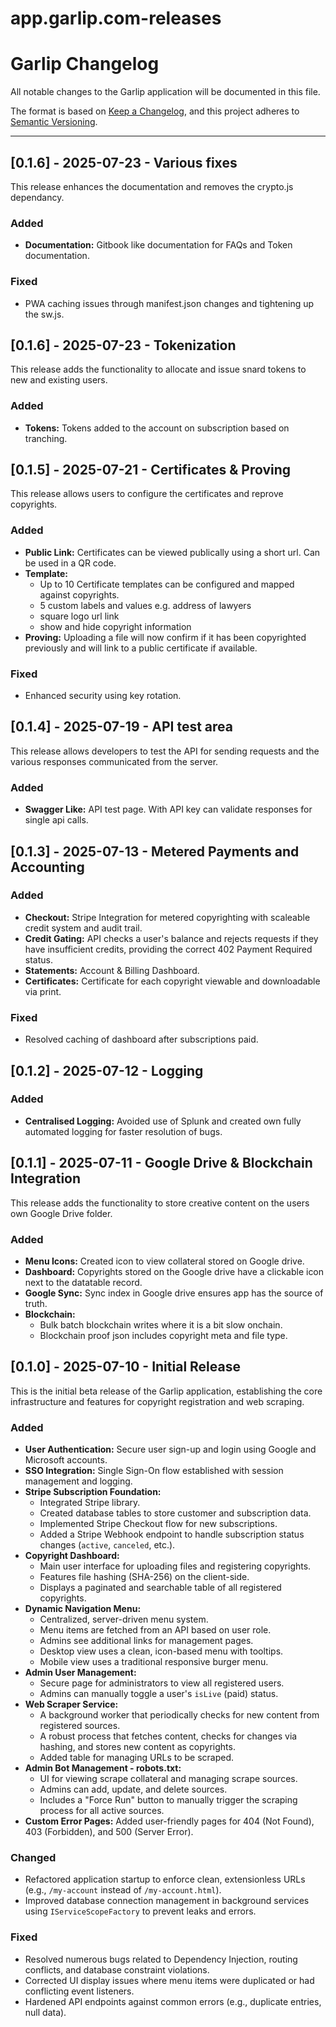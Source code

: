 # app.garlip.com-releases
# Garlip Changelog

All notable changes to the Garlip application will be documented in this file.

The format is based on [Keep a Changelog](https://keepachangelog.com/en/1.0.0/),
and this project adheres to [Semantic Versioning](https://semver.org/spec/v2.0.0.html).

---
## [0.1.6] - 2025-07-23 - Various fixes

This release enhances the documentation and removes the crypto.js dependancy.

### Added
-   **Documentation:** Gitbook like documentation for FAQs and Token documentation.

### Fixed
-   PWA caching issues through manifest.json changes and tightening up the sw.js.

## [0.1.6] - 2025-07-23 - Tokenization

This release adds the functionality to allocate and issue snard tokens to new and existing users.

### Added
-   **Tokens:** Tokens added to the account on subscription based on tranching.
  
## [0.1.5] - 2025-07-21 - Certificates & Proving

This release allows users to configure the certificates and reprove copyrights.

### Added
-   **Public Link:** Certificates can be viewed publically using a short url. Can be used in a QR code.
-   **Template:**
    -   Up to 10 Certificate templates can be configured and mapped against copyrights.
    -   5 custom labels and values e.g. address of lawyers
    -   square logo url link
    -   show and hide copyright information
-   **Proving:** Uploading a file will now confirm if it has been copyrighted previously and will link to a public certificate if available.
    
### Fixed
-   Enhanced security using key rotation.

## [0.1.4] - 2025-07-19 - API test area

This release allows developers to test the API for sending requests and the various responses communicated from the server.

### Added
-   **Swagger Like:** API test page. With API key can validate responses for single api calls.

## [0.1.3] - 2025-07-13 - Metered Payments and Accounting
### Added
-   **Checkout:** Stripe Integration for metered copyrighting with scaleable credit system and audit trail.
-   **Credit Gating:** API checks a user's balance and rejects requests if they have insufficient credits, providing the correct 402 Payment Required status.
-   **Statements:** Account & Billing Dashboard.
-   **Certificates:** Certificate for each copyright viewable and downloadable via print.
  
### Fixed
-   Resolved caching of dashboard after subscriptions paid.

## [0.1.2] - 2025-07-12 - Logging

### Added
-   **Centralised Logging:** Avoided use of Splunk and created own fully automated logging for faster resolution of bugs.

## [0.1.1] - 2025-07-11 - Google Drive & Blockchain Integration

This release adds the functionality to store creative content on the users own Google Drive folder.

### Added
-   **Menu Icons:** Created icon to view collateral stored on Google drive.
-   **Dashboard:** Copyrights stored on the Google drive have a clickable icon next to the datatable record.
-   **Google Sync:** Sync index in Google drive ensures app has the source of truth.
-   **Blockchain:**
    -   Bulk batch blockchain writes where it is a bit slow onchain.
    -   Blockchain proof json includes copyright meta and file type.

## [0.1.0] - 2025-07-10 - Initial Release

This is the initial beta release of the Garlip application, establishing the core infrastructure and features for copyright registration and web scraping.

### Added

-   **User Authentication:** Secure user sign-up and login using Google and Microsoft accounts.
-   **SSO Integration:** Single Sign-On flow established with session management and logging.
-   **Stripe Subscription Foundation:**
    -   Integrated Stripe library.
    -   Created database tables to store customer and subscription data.
    -   Implemented Stripe Checkout flow for new subscriptions.
    -   Added a Stripe Webhook endpoint to handle subscription status changes (`active`, `canceled`, etc.).
-   **Copyright Dashboard:**
    -   Main user interface for uploading files and registering copyrights.
    -   Features file hashing (SHA-256) on the client-side.
    -   Displays a paginated and searchable table of all registered copyrights.
-   **Dynamic Navigation Menu:**
    -   Centralized, server-driven menu system.
    -   Menu items are fetched from an API based on user role.
    -   Admins see additional links for management pages.
    -   Desktop view uses a clean, icon-based menu with tooltips.
    -   Mobile view uses a traditional responsive burger menu.
-   **Admin User Management:**
    -   Secure page for administrators to view all registered users.
    -   Admins can manually toggle a user's `isLive` (paid) status.
-   **Web Scraper Service:**
    -   A background worker that periodically checks for new content from registered sources.
    -   A robust process that fetches content, checks for changes via hashing, and stores new content as copyrights.
    -   Added table for managing URLs to be scraped.
-   **Admin Bot Management - robots.txt:**
    -   UI for viewing scrape collateral and managing scrape sources.
    -   Admins can add, update, and delete sources.
    -   Includes a "Force Run" button to manually trigger the scraping process for all active sources.
-   **Custom Error Pages:** Added user-friendly pages for 404 (Not Found), 403 (Forbidden), and 500 (Server Error).

### Changed

-   Refactored application startup to enforce clean, extensionless URLs (e.g., `/my-account` instead of `/my-account.html`).
-   Improved database connection management in background services using `IServiceScopeFactory` to prevent leaks and errors.

### Fixed

-   Resolved numerous bugs related to Dependency Injection, routing conflicts, and database constraint violations.
-   Corrected UI display issues where menu items were duplicated or had conflicting event listeners.
-   Hardened API endpoints against common errors (e.g., duplicate entries, null data).

